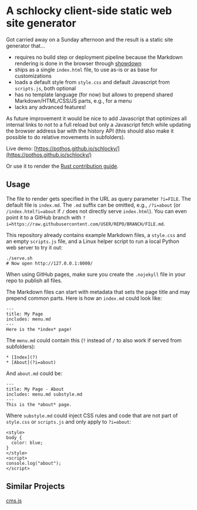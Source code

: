 # A schlocky client-side static web site generator

Got carried away on a Sunday afternoon and the result is a static site generator that…

- requires no build step or deployment pipeline because the Markdown rendering is done in the browser through [showdown](https://github.com/showdownjs/showdown)
- ships as a single `index.html` file, to use as-is or as base for customizations
- loads a default style from `style.css` and default Javascript from `scripts.js`, both optional
- has no template language (for now) but allows to prepend shared Markdown/HTML/CSS/JS parts, e.g., for a menu
- lacks any advanced features!

As future improvement it would be nice to add Javascript that optimizes all internal links to not to a full reload but only a Javascript fetch while updating the browser address bar with the history API (this should also make it possible to do relative movements in subfolders).

Live demo: [https://pothos.github.io/schlocky/](https://pothos.github.io/schlocky/)

Or use it to render the [Rust contribution guide](https://pothos.github.io/schlocky/?i=https://raw.githubusercontent.com/rust-lang/rust/master/CONTRIBUTING.md).

## Usage

The file to render gets specified in the URL as query parameter `?i=FILE`.
The default file is `index.md`. The `.md` suffix can be omitted, e.g., `/?i=about` (or `/index.html?i=about` if `/` does not directly serve `index.html`). You can even point it to a GitHub branch with `?i=https://raw.githubusercontent.com/USER/REPO/BRANCH/FILE.md`.

This repository already contains example Markdown files, a `style.css` and an empty `scripts.js` file, and a Linux helper script to run a local Python web server to try it out:

```
./serve.sh
# Now open http://127.0.0.1:8000/
```

When using GitHub pages, make sure you create the `.nojekyll` file in your repo to publish all files.

The Markdown files can start with metadata that sets the page title and may prepend common parts. Here is how an `index.md` could look like:

```
---
title: My Page
includes: menu.md
---
Here is the *index* page!
```

The `menu.md` could contain this (`?` instead of `/` to also work if served from subfolders):

```
* [Index](?)
* [About](?i=about)
```

And `about.md` could be:

```
---
title: My Page - About
includes: menu.md substyle.md
---
This is the *about* page.
```

Where `substyle.md` could inject CSS rules and code that are not part of `style.css` or `scripts.js` and only apply to `?i=about`:

```
<style>
body {
  color: blue;
}
</style>
<script>
console.log("about");
</script>
```

## Similar Projects

[cms.js](https://github.com/chrisdiana/cms.js)
